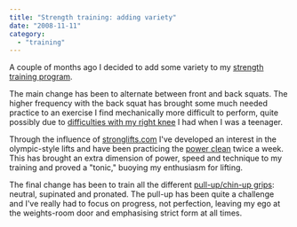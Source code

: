```yaml
---
title: "Strength training: adding variety"
date: "2008-11-11"
category:
  - "training"
---
```


A couple of months ago I decided to add some variety to my [strength training program](/2008/09/07/current-strength-training-program/).

The main change has been to alternate between front and back squats. The higher frequency with the back squat has brought some much needed practice to an exercise I find mechanically more difficult to perform, quite possibly due to [difficulties with my right knee](http://en.wikipedia.org/wiki/Osgood-Schlatter_disease) I had when I was a teenager.

Through the influence of [stronglifts.com](http://stronglifts.com/) I've developed an interest in the olympic-style lifts and have been practicing the [power clean](http://stronglifts.com/the-ultimate-beginners-guide-to-power-cleans/) twice a week. This has brought an extra dimension of power, speed and technique to my training and proved a "tonic," buoying my enthusiasm for lifting.

The final change has been to train all the different [pull-up/chin-up grips](http://www.wannabebig.com/article.php?articleid=255): neutral, supinated and pronated. The pull-up has been quite a challenge and I've really had to focus on progress, not perfection, leaving my ego at the weights-room door and emphasising strict form at all times.

